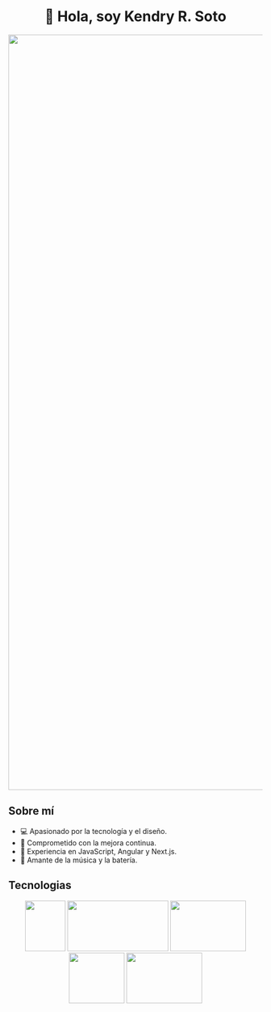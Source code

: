 <div align="center">

# 👋 Hola, soy Kendry R. Soto

<img width="1494" alt="Captura de pantalla 2024-02-11 a la(s) 12 35 57 p m" src="https://github.com/DevKendrySoto/DevKendrySoto/assets/137558067/b526be29-de50-4fb5-9279-ab061db5ba0a">

</div>

## Sobre mí
- 💻 Apasionado por la tecnología y el diseño.
- 🚀 Comprometido con la mejora continua.
- 🌟 Experiencia en JavaScript, Angular y Next.js.
- 🎵 Amante de la música y la batería.

## Tecnologias

<div align="center">
  <img src="https://github.com/DevKendrySoto/DevKendrySoto/assets/137558067/f5620fbc-31eb-4600-b233-3cd6457dcc99" width="80" height="100">
  <img src="https://github.com/DevKendrySoto/DevKendrySoto/assets/137558067/9877873f-23e1-4186-85ce-6689d3c1be8e" width="200" height="100">
  <img src="https://github.com/DevKendrySoto/DevKendrySoto/assets/137558067/f7e3b66c-ab8f-46f4-9561-0df13f58a5cd" width="150" height="100">
  <img src="https://github.com/DevKendrySoto/DevKendrySoto/assets/137558067/c578987f-10e5-4d55-969d-62c4a602bced" width="110" height="100">
  <img src="https://github.com/DevKendrySoto/DevKendrySoto/assets/137558067/ef02fbdd-f167-45b1-b8b1-3f61bf5c4158" width="150" height="100">
</div>

